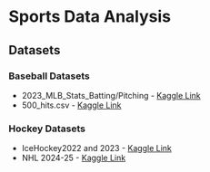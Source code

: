 # Sports Data Analysis

## Datasets

### Baseball Datasets

- 2023_MLB_Stats_Batting/Pitching - [Kaggle Link](https://www.kaggle.com/datasets/vivovinco/2023-mlb-player-stats)
- 500_hits.csv - [Kaggle Link](https://www.kaggle.com/datasets/krupadharamshi/500hits)

### Hockey Datasets

- IceHockey2022 and 2023 - [Kaggle Link](https://www.kaggle.com/datasets/whats2000/nhl-player-state-with-salary-and-competition-state)
- NHL 2024-25 - [Kaggle Link](https://www.kaggle.com/datasets/natenadeau/nhl-2024-25-statscontacts)